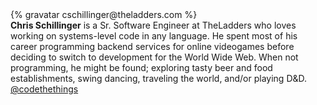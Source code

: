 <div class="profile-container">
  <div class="profile-thumb">
    {% gravatar cschillinger@theladders.com %}
  </div>
  <div class="profile-content">
    <strong>Chris Schillinger</strong> is a Sr. Software Engineer at TheLadders who loves working on systems-level code in any language. He spent most of his career programming backend services for online videogames before deciding to switch to development for the World Wide Web. When not programming, he might be found; exploring tasty beer and food establishments, swing dancing, traveling the world, and/or playing D&D.
    <a href="https://twitter.com/codethethings" class="twitter-follow-button" data-show-count="false">@codethethings</a>
    <script>!function(d,s,id){var js,fjs=d.getElementsByTagName(s)[0];if(!d.getElementById(id)){js=d.createElement(s);js.id=id;js.src="//platform.twitter.com/widgets.js";fjs.parentNode.insertBefore(js,fjs);}}(document,"script","twitter-wjs");</script>
  </div>
</div>
